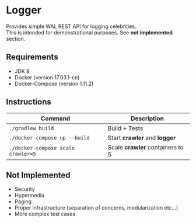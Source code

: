 # Logger

 Provides simple WAL REST API for logging celebrities.<br/>
 This is intended for demonstrational purposes. See **not implemented** section.
 
## Requirements

 - JDK 8
 - Docker (version 17.03.1-ce)
 - Docker-Compose (version 1.11.2)

## Instructions

| Command                            | Description                          |
| ---------------------------------- | ------------------------------------ |
| `./gradlew build`                  | Build + Tests                        |
| `./docker-compose up --build`      | Start **crawler** and **logger**     |
| `./docker-compose scale crawler=5` | Scale **crawler** containers to 5    |

## Not Implemented
* Security
* Hypermedia
* Paging
* Proper infrastructure (separation of concerns, modularization etc...)
* More complex test cases
